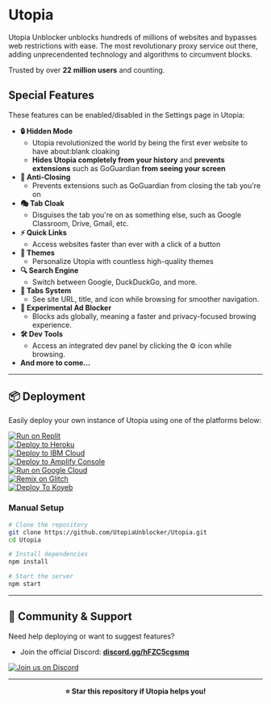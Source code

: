 # Utopia
Utopia Unblocker unblocks hundreds of millions of websites and bypasses web restrictions with ease.
The most revolutionary proxy service out there, adding unprecendented technology and algorithms to circumvent blocks.

Trusted by over **22 million users** and counting.

## Special Features
These features can be enabled/disabled in the Settings page in Utopia:
 * **🔒 Hidden Mode**
   * Utopia revolutionized the world by being the first ever website to have about:blank cloaking
   * **Hides Utopia completely from your history** and **prevents extensions** such as GoGuardian **from seeing your screen**
 * **🚫 Anti-Closing**
   - Prevents extensions such as GoGuardian from closing the tab you're on
 * **🎭 Tab Cloak**
   - Disguises the tab you're on as something else, such as Google Classroom, Drive, Gmail, etc.
 * **⚡ Quick Links**
   * Access websites faster than ever with a click of a button
 * **🎨 Themes**
   * Personalize Utopia with countless high-quality themes
* **🔍 Search Engine**
   * Switch between Google, DuckDuckGo, and more.
* **📑 Tabs System**
   * See site URL, title, and icon while browsing for smoother navigation.
* **🚫 Experimental Ad Blocker**
   * Blocks ads globally, meaning a faster and privacy-focused browing experience.
* **🛠 Dev Tools**
   * Access an integrated dev panel by clicking the ⚙️ icon while browsing.
* **And more to come...**

---
## 📦 Deployment
Easily deploy your own instance of Utopia using one of the platforms below:

[![Run on Replit](https://raw.githubusercontent.com/BinBashBanana/deploy-buttons/master/buttons/remade/replit.svg)](https://replit.com/github/UtopiaUnblocker/Utopia)
<br>
[![Deploy to Heroku](https://raw.githubusercontent.com/BinBashBanana/deploy-buttons/master/buttons/remade/heroku.svg)](https://heroku.com/deploy/?template=https://github.com/UtopiaUnblocker/Utopia)
<br>
[![Deploy to IBM Cloud](https://raw.githubusercontent.com/BinBashBanana/deploy-buttons/master/buttons/remade/ibmcloud.svg)](https://cloud.ibm.com/devops/setup/deploy?repository=https://github.com/UtopiaUnblocker/Utopia)
<br>
[![Deploy to Amplify Console](https://raw.githubusercontent.com/BinBashBanana/deploy-buttons/master/buttons/remade/amplifyconsole.svg)](https://console.aws.amazon.com/amplify/home#/deploy?repo=https://github.com/UtopiaUnblocker/Utopia)
<br>
[![Run on Google Cloud](https://raw.githubusercontent.com/BinBashBanana/deploy-buttons/master/buttons/remade/googlecloud.svg)](https://deploy.cloud.run/?git_repo=https://github.com/UtopiaUnblocker/Utopia)
<br>
[![Remix on Glitch](https://binbashbanana.github.io/deploy-buttons/buttons/remade/glitch.svg)](https://glitch.com/edit/#!/import/github/UtopiaUnblocker/Utopia)
<br>
[![Deploy To Koyeb](https://binbashbanana.github.io/deploy-buttons/buttons/remade/koyeb.svg)](https://app.koyeb.com/deploy?type=git&repository=github.com/UtopiaUnblocker/Utopia&branch=main&name=Utopia)

### Manual Setup
```bash
# Clone the repository
git clone https://github.com/UtopiaUnblocker/Utopia.git
cd Utopia

# Install dependencies
npm install

# Start the server
npm start
```

---
## 💬 Community & Support
Need help deploying or want to suggest features?
- Join the official Discord: **[discord.gg/hFZC5cgsmq](https://discord.gg/hFZC5cgsmq)**

[![Join us on Discord](https://invidget.switchblade.xyz/hFZC5cgsmq?theme=dark)](https://discord.gg/unblockers)

---
<p align="center">
  <strong>⭐ Star this repository if Utopia helps you!</strong>
</p>
